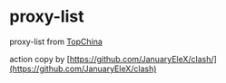 # proxy-list
proxy-list from [TopChina](https://github.com/TopChina/proxy-list/blob/main/README.md)

action copy by [https://github.com/JanuaryEleX/clash/](https://github.com/JanuaryEleX/clash)
